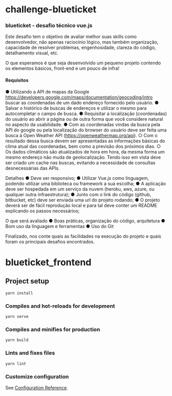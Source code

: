 # challenge-blueticket
### blueticket - desafio técnico vue.js

Este desafio tem o objetivo de avaliar melhor suas skills como desenvolvedor, não apenas raciocínio lógico, mas também organização, capacidade de resolver
problemas, engenhosidade, clareza do código, detalhamento visual, etc.

O que esperamos é que seja desenvolvido um pequeno projeto contendo os elementos básicos, front-end e um pouco de infra!

#### Requisitos
● Utilizando a API de mapas da Google https://developers.google.com/maps/documentation/geocoding/intro buscar as coordenadas de um dado endereço fornecido pelo usuário.
● Salvar o histórico de buscas de endereços e utilizar o mesmo para autocompletar o campo de busca.
● Requisitar a localização (coordenadas) do usuário ao abrir a página ou de outra forma que você considere natural no aspecto da usabilidade.
● Com as coordenadas vindas da busca pela API do google ou pela localização do browser do usuário deve ser feita uma busca à Open Weather API
(https://openweathermap.org/api).
○ Com o resultado dessa busca devem ser apresentadas as informações básicas do clima atual das coordenadas, bem como a previsão dos próximos dias.
○ Os dados climáticos são atualizados de hora em hora, da mesma forma um mesmo endereço não muda de geolocalização. Tendo isso em vista deve ser criado um cache nas buscas, evitando a necessidade de consultas desnecessárias das APIs.

Detalhes
● Deve ser responsivo;
● Utilizar Vue.js como linguagem, podendo utilizar uma biblioteca ou framework a sua escolha;
● A aplicação deve ser hospedada em um serviço da nuvem (heroku, aws, azure, ou qualquer outra infraestrutura);
● Junto com o link do código (github, bitbucket, etc) deve ser enviada uma url do projeto rodando;
● O projeto deverá ser de fácil reprodução local e para tal deve conter um README explicando os passos necessários;

O que será avaliado
● Boas práticas, organização do código, arquitetura
● Bom uso da linguagem e ferramentas
● Uso do Git

Finalizado, nos conte quais as facilidades na execução do projeto e quais foram os principais desafios encontrados.

# blueticket_frontend

## Project setup
```
yarn install
```

### Compiles and hot-reloads for development
```
yarn serve
```

### Compiles and minifies for production
```
yarn build
```

### Lints and fixes files
```
yarn lint
```

### Customize configuration
See [Configuration Reference](https://cli.vuejs.org/config/).
